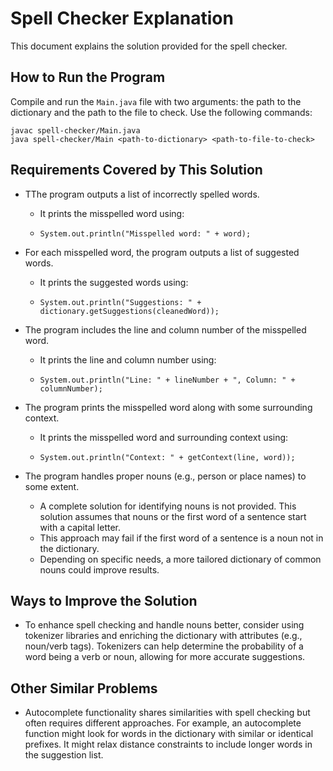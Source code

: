 # Spell Checker Explanation

This document explains the solution provided for the spell checker.

## How to Run the Program

Compile and run the `Main.java` file with two arguments: the path to the dictionary and the path to the file to check. Use the following commands:

```text
javac spell-checker/Main.java
java spell-checker/Main <path-to-dictionary> <path-to-file-to-check>
```

## Requirements Covered by This Solution

- TThe program outputs a list of incorrectly spelled words.
  - It prints the misspelled word using:
  - ```text
    System.out.println("Misspelled word: " + word);
    ```
- For each misspelled word, the program outputs a list of suggested words.
  - It prints the suggested words using:
  - ```text
    System.out.println("Suggestions: " + dictionary.getSuggestions(cleanedWord));
    ``` 
- The program includes the line and column number of the misspelled word.
  - It prints the line and column number using:
  - ```text
    System.out.println("Line: " + lineNumber + ", Column: " + columnNumber);
    ``` 
- The program prints the misspelled word along with some surrounding context.
  - It prints the misspelled word and surrounding context using:
  - ```text
    System.out.println("Context: " + getContext(line, word));
    ``` 
- The program handles proper nouns (e.g., person or place names) to some extent.
    
  - A complete solution for identifying nouns is not provided. 
    This solution assumes that nouns or the first word of a sentence start with a capital letter.
  - This approach may fail if the first word of a sentence is a noun not in the dictionary.
  - Depending on specific needs, a more tailored dictionary of common nouns could improve results.

## Ways to Improve the Solution

- To enhance spell checking and handle nouns better, consider using tokenizer libraries 
    and enriching the dictionary with attributes (e.g., noun/verb tags). 
    Tokenizers can help determine the probability of a word being a verb or noun,
    allowing for more accurate suggestions.

## Other Similar Problems

- Autocomplete functionality shares similarities with spell checking 
    but often requires different approaches. For example, an autocomplete function 
    might look for words in the dictionary with similar or identical prefixes. 
    It might relax distance constraints to include longer words in the suggestion list.


